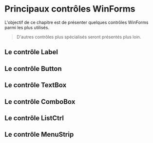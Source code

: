 # Principaux contrôles WinForms

L'objectif de ce chapitre est de présenter quelques contrôles WinForms parmi les plus utilisés.

> D'autres contrôles plus spécialisés seront présentés plus loin.

## Le contrôle Label



## Le contrôle Button

## Le contrôle TextBox

## Le contrôle ComboBox

## Le contrôle ListCtrl

## Le contrôle MenuStrip


